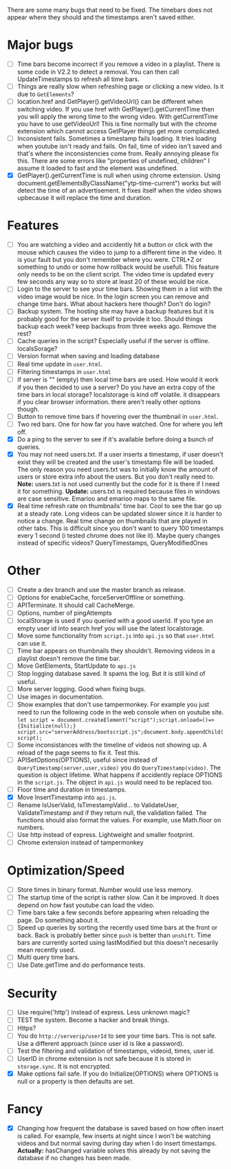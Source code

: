 There are some many bugs that need to be fixed. The timebars does not appear where they should and the timestamps aren't saved either.

# Major bugs
- [ ] Time bars become incorrect if you remove a video in a playlist. There is some code in V2.2 to detect a removal. You can then call UpdateTimestamps to refresh all time bars.
- [ ] Things are really slow when refreshing page or clicking a new video. Is it due to `GetElements`?
- [ ] location.href and GetPlayer().getVideoUrl() can be different when switching video. If you use href with GetPlayer().getCurrentTime then you will apply the wrong time to the wrong video. With getCurrentTime you have to use getVideoUrl! This is fine normally but with the chrome extension which cannot access GetPlayer things get more complicated.
- [ ] Inconsistent fails. Sometimes a timestamp fails loading. It tries loading when youtube isn't ready and fails. On fail, time of video isn't saved and that's where the inconsistencies come from. Really annoying please fix this. There are some errors like "properties of undefined, children" I assume it loaded to fast and the element was undefined.
- [x] GetPlayer().getCurrentTime is null when using chrome extension. Using document.getElementsByClassName("ytp-time-current") works but will detect the time of an advertisement. It fixes itself when the video shows upbecause it will replace the time and duration.

# Features
- [ ] You are watching a video and accidently hit a button or click with the mouse which causes the video to jump to a different time in the video. It is your fault but you don't remember where you were. CTRL+Z or something to undo or some how rollback would be usefull. This feature only needs to be on the client script. The video time is updated every few seconds any way so to store at least 20 of these would be nice.
- [ ] Login to the server to see your time bars. Showing them in a list with the video image would be nice. In the login screen you can remove and change time bars. What about hackers here though? Don't do login?
- [ ] Backup system. The hosting site may have a backup features but it is probably good for the server itself to provide it too. Should things backup each week? keep backups from three weeks ago. Remove the rest?
- [ ] Cache queries in the script? Especially useful if the server is offline. localsSorage?
- [ ] Version format when saving and loading database
- [ ] Real time update in `user.html`.
- [ ] Filtering timestamps in `user.html`
- [ ] If server is "" (empty) then local time bars are used. How would it work if you then decided to use a server? Do you have an extra copy of the time bars in local storage? localstorage is kind off volatile. it disappears if you clear browser information. there aren't really other options though.
- [ ] Button to remove time bars if hovering over the thumbnail in `user.html`.
- [ ] Two red bars. One for how far you have watched. One for where you left off.
- [x] Do a ping to the server to see if it's available before doing a bunch of queries.
- [x] You may not need users.txt. If a user inserts a timestamp, if user doesn't exist they will be created and the user's timestamp file will be loaded. The only reason you need users.txt was to initially know the amount of users or store extra info about the users. But you don't really need to. **Note:** users.txt is not used currently but the code for it is there if I need it for something. **Update:** users.txt is required because files in windows are case sensitive. Emarioo and emarioo maps to the same file.
- [x] Real time refresh rate on thumbnails' time bar. Cool to see the bar go up at a steady rate. Long videos can be updated slower since it is harder to notice a change. Real time change on thumbnails that are played in other tabs. This is difficult since you don't want to query 100 timestamps every 1 second (i tested chrome does not like it). Maybe query changes instead of specific videos? QueryTimestamps, QueryModifiedOnes

# Other
- [ ] Create a dev branch and use the master branch as release.
- [ ] Options for enableCache, forceServerOffline or something.
- [ ] APITerminate. It should call CacheMerge.
- [ ] Options, number of pingAttempts
- [ ] localStorage is used if you queried with a good userId. If you type an empty user id into search href you will use the latest localstorage.
- [ ] Move some functionality from `script.js` into `api.js` so that `user.html` can use it.
- [ ] Time bar appears on thumbnails they shouldn't. Removing videos in a playlist doesn't remove the time bar.
- [ ] Move GetElements, StartUpdate to `api.js`
- [ ] Stop logging database saved. It spams the log. But it is still kind of useful.
- [ ] More server logging. Good when fixing bugs.
- [ ] Use images in documentation.
- [ ] Show examples that don't use tampermonkey. For example you just need to run the following code in the web console when on youtube site. `let script = document.createElement("script");script.onload=()=>{Initialize(null);} script.src="serverAddress/bootscript.js";document.body.appendChild(script);`
- [ ] Some inconsistances with the timeline of videos not showing up. A reload of the page seems to fix it. Test this.
- [ ] APISetOptions(OPTIONS), useful since instead of `QueryTimestamp(server,user,video)` you do `QueryTimestamp(video)`. The question is object lifetime. What happens if accidently replace OPTIONS in the `script.js`. The object in `api.js` would need to be replaced too.
- [ ] Floor time and duration in timestamps.
- [x] Move InsertTimestamp into `api.js`.
- [ ] Rename IsUserValid, IsTimestampValid... to ValidateUser, ValidateTimestamp and if they return null, the validation failed. The functions should also format the values. For example, use Math.floor on numbers.
- [ ] Use http instead of express. Lightweight and smaller footprint.
- [ ] Chrome extension instead of tampermonkey

# Optimization/Speed
- [ ] Store times in binary format. Number would use less memory.
- [ ] The startup time of the script is rather slow. Can it be improved. It does depend on how fast youtube can load the video.
- [ ] Time bars take a few seconds before appearing when reloading the page. Do something about it.
- [ ] Speed up queries by sorting the recently used time bars at the front or back. Back is probably better since `push` is better than `unshift`. Time bars are currently sorted using lastModified but this doesn't necesarily mean recently used.
- [ ] Multi query time bars.
- [ ] Use Date.getTime and do performance tests.

# Security
- [ ] Use require('http') instead of express. Less unknown magic?
- [ ] TEST the system. Become a hacker and break things.
- [ ] Https?
- [ ] You do `http://serverip/userId` to see your time bars. This is not safe. Use a different approach (since user id is like a password).
- [ ] Test the filtering and validation of timestamps, videoid, times, user id.
- [ ] UserID in chrome extension is not safe because it is stored in `storage.sync`. It is not encrypted.
- [x] Make options fail safe. If you do Initialize(OPTIONS) where OPTIONS is null or a property is then defaults are set.

# Fancy
- [x] Changing how frequent the database is saved based on how often insert is called. For example, few inserts at night since I won't be watching videos and but normal saving during day when I do insert timestamps. **Actually:** hasChanged variable solves this already by not saving the database if no changes has been made.